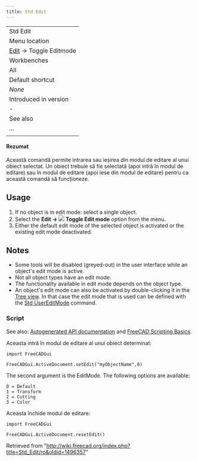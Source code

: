 ```yaml
---
title: Std Edit
---
```

|  |
| --- |
| Std Edit |
| Menu location |
| [Edit](/Std_Edit_Menu "Std Edit Menu") → Toggle Editmode |
| Workbenches |
| All |
| Default shortcut |
| *None* |
| Introduced in version |
| - |
| See also |
| ... |
|  |

#### Rezumat

Această comandă permite intrarea sau ieșirea din modul de editare al unui obiect selectat. Un obiect
trebuie să fie selectată (apoi intră în modul de editare) sau în modul de editare (apoi iese din modul de editare)
pentru ca această comandă să funcționeze.

## Usage

1. If no object is in edit mode: select a single object.
2. Select the **Edit → ![](/images/Std_Edit.svg) Toggle Edit mode** option from the menu.
3. Either the default edit mode of the selected object is activated or the existing edit mode deactivated.

## Notes

* Some tools will be disabled (greyed-out) in the user interface while an object's edit mode is active.
* Not all object types have an edit mode.
* The functionality available in edit mode depends on the object type.
* An object's edit mode can also be activated by double-clicking it in the [Tree view](/Tree_view "Tree view"). In that case the edit mode that is used can be defined with the [Std UserEditMode](/Std_UserEditMode "Std UserEditMode") command.

### Script

See also: [Autogenerated API documentation](https://freecad.github.io/SourceDoc/) and [FreeCAD Scripting Basics](/FreeCAD_Scripting_Basics "FreeCAD Scripting Basics").

Aceasta intră în modul de editare al unui obiect determinat:

```
import FreeCADGui

FreeCADGui.ActiveDocument.setEdit("myObjectName",0)

```

The second argument is the EditMode. The following options are available:

```
0 = Default
1 = Transform
2 = Cutting
3 = Color

```

Aceasta închide modul de editare:

```
import FreeCADGui

FreeCADGui.ActiveDocument.resetEdit()

```

Retrieved from "<http://wiki.freecad.org/index.php?title=Std_Edit/ro&oldid=1496357>"
